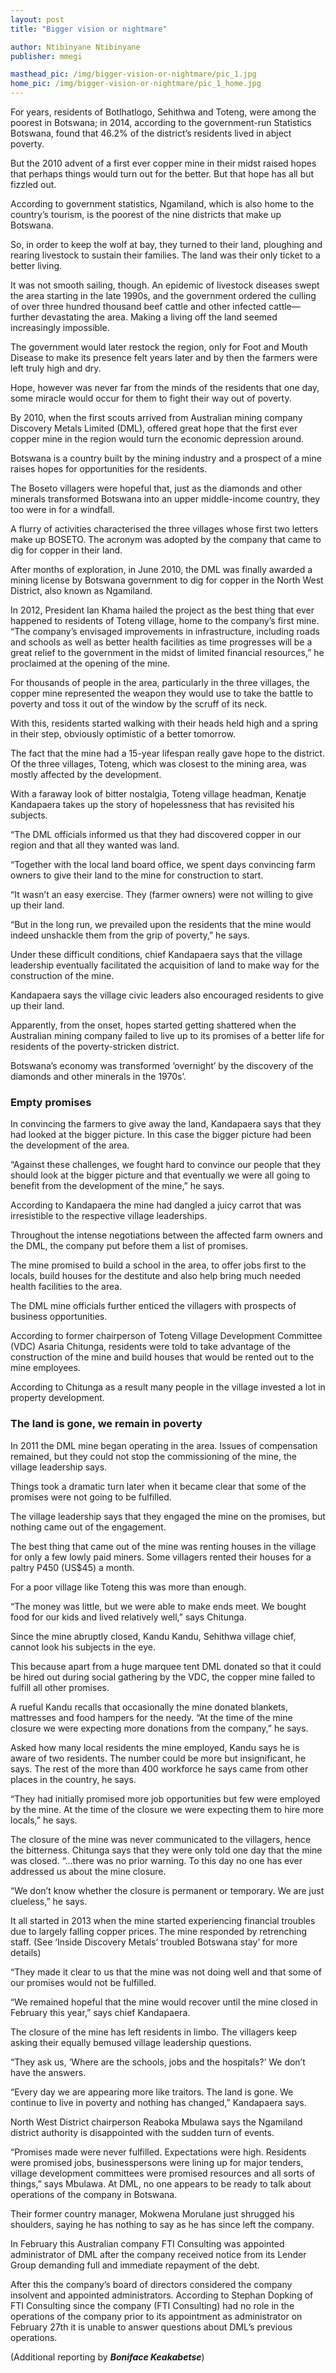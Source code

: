 ```yaml
---
layout: post
title: "Bigger vision or nightmare"

author: Ntibinyane Ntibinyane
publisher: mmegi

masthead_pic: /img/bigger-vision-or-nightmare/pic_1.jpg
home_pic: /img/bigger-vision-or-nightmare/pic_1_home.jpg
---
```


<span class="drop-cap">F</span>or years, residents of Botlhatlogo, Sehithwa and Toteng, were among the poorest in Botswana; in 2014, according to the government-run Statistics Botswana, found that 46.2% of the district’s residents lived in abject poverty.

But the 2010 advent of a first ever copper mine in their midst raised hopes that perhaps things would turn out for the better. But that hope has all but fizzled out.

According to government statistics, Ngamiland, which is also home to the country’s tourism, is the poorest of the nine districts that make up Botswana.

So, in order to keep the wolf at bay, they turned to their land, ploughing and rearing livestock to sustain their families.  The land was their only ticket to a better living.

It was not smooth sailing, though. An epidemic of livestock diseases swept the area starting in the late 1990s, and the government ordered the culling of over three hundred                                                                                                                                           thousand beef cattle and other infected cattle—further devastating the area. Making a living off the land seemed increasingly impossible.

The government would later restock the region, only for Foot and Mouth Disease to make its presence felt years later and by then the farmers were left truly high and dry.

Hope, however was never far from the minds of the residents that one day, some miracle would occur for them to fight their way out of poverty.

By 2010, when the first scouts arrived from Australian mining company Discovery Metals Limited (DML), offered great hope that the first ever copper mine in the region would turn the economic depression around.

Botswana is a country built by the mining industry and a prospect of a mine raises hopes for opportunities for the residents.

The Boseto villagers were hopeful that, just as the diamonds and other minerals transformed Botswana into an upper middle-income country, they too were in for a windfall.

A flurry of activities characterised the three villages whose first two letters make up BOSETO. The acronym was adopted by the company that came to dig for copper in their land.

After months of exploration, in June 2010, the DML was finally awarded a mining license by Botswana government to dig for copper in the North West District, also known as Ngamiland.

In 2012, President Ian Khama hailed the project as the best thing that ever happened to residents of Toteng village, home to the company’s first mine. “The company’s envisaged improvements in infrastructure, including roads and schools as well as better health facilities as time progresses will be a great relief to the government in the midst of limited financial resources,” he proclaimed at the opening of the mine.

For thousands of people in the area, particularly in the three villages, the copper mine represented the weapon they would use to take the battle to poverty and toss it out of the window by the scruff of its neck.

With this, residents started walking with their heads held high and a spring in their step, obviously optimistic of a better tomorrow.

The fact that the mine had a 15-year lifespan really gave hope to the district. Of the three villages, Toteng, which was closest to the mining area, was mostly affected by the development.

With a faraway look of bitter nostalgia, Toteng village headman, Kenatje Kandapaera takes up the story of hopelessness that has revisited his subjects.

“The DML officials informed us that they had discovered copper in our region and that all they wanted was land.

“Together with the local land board office, we spent days convincing farm owners to give their land to the mine for construction to start.

“It wasn’t an easy exercise. They (farmer owners) were not willing to give up their land.

“But in the long run, we prevailed upon the residents that the mine would indeed unshackle them from the grip of poverty,” he says.

Under these difficult conditions, chief Kandapaera says that the village leadership eventually facilitated the acquisition of land to make way for the construction of the mine.

Kandapaera says the village civic leaders also encouraged residents to give up their land.

Apparently, from the onset, hopes started getting shattered when the Australian mining company failed to live up to its promises of a better life for residents of the poverty-stricken district.

Botswana’s economy was transformed ‘overnight’ by the discovery of the diamonds and other minerals in the 1970s’.

### Empty promises

In convincing the farmers to give away the land, Kandapaera says that they had looked at the bigger picture. In this case the bigger picture had been the development of the area.

“Against these challenges, we fought hard to convince our people that they should look at the bigger picture and that eventually we were all going to benefit from the development of the mine,” he says.

According to Kandapaera the mine had dangled a juicy carrot that was irresistible to the respective village leaderships.

Throughout the intense negotiations between the affected farm owners and the DML, the company put before them a list of promises.

The mine promised to build a school in the area, to offer jobs first to the locals, build houses for the destitute and also help bring much needed health facilities to the area.

The DML mine officials further enticed the villagers with prospects of business opportunities.

According to former chairperson of Toteng Village Development Committee (VDC) Asaria Chitunga, residents were told to take advantage of the construction of the mine and build houses that would be rented out to the mine employees.

According to Chitunga as a result many people in the village invested a lot in property development.

### The land is gone, we remain in poverty

In 2011 the DML mine began operating in the area. Issues of compensation remained, but they could not stop the commissioning of the mine, the village leadership says.

Things took a dramatic turn later when it became clear that some of the promises were not going to be fulfilled.

The village leadership says that they engaged the mine on the promises, but nothing came out of the engagement.

The best thing that came out of the mine was renting houses in the village for only a few lowly paid miners. Some villagers rented their houses for a paltry P450 (US$45) a month.

For a poor village like Toteng this was more than enough.

“The money was little, but we were able to make ends meet. We bought food for our kids and lived relatively well,” says Chitunga.

Since the mine abruptly closed, Kandu Kandu, Sehithwa village chief, cannot look his subjects in the eye.

This because apart from a huge marquee tent DML donated so that it could be hired out during social gathering by the VDC, the copper mine failed to fulfill all other promises.

A rueful Kandu recalls that occasionally the mine donated blankets, mattresses and food hampers for the needy. “At the time of the mine closure we were expecting more donations from the company,” he says.

Asked how many local residents the mine employed, Kandu says he is aware of two residents. The number could be more but insignificant, he says. The rest of the more than 400 workforce he says came from other places in the country, he says.

“They had initially promised more job opportunities but few were employed by the mine. At the time of the closure we were expecting them to hire more locals,” he says.

The closure of the mine was never communicated to the villagers, hence the bitterness.  Chitunga says that they were only told one day that the mine was closed. “...there was no prior warning. To this day no one has ever addressed us about the mine closure.

“We don’t know whether the closure is permanent or temporary. We are just clueless,” he says.

It all started in 2013 when the mine started experiencing financial troubles due to largely falling copper prices. The mine responded by retrenching staff. (See ‘Inside Discovery Metals’ troubled Botswana stay’ for more details)

“They made it clear to us that the mine was not doing well and that some of our promises would not be fulfilled.

“We remained hopeful that the mine would recover until the mine closed in February this year,” says chief Kandapaera.

The closure of the mine has left residents in limbo. The villagers keep asking their equally bemused village leadership questions.

“They ask us, ‘Where are the schools, jobs and the hospitals?’ We don’t have the answers.

“Every day we are appearing more like traitors. The land is gone. We continue to live in poverty and nothing has changed,” Kandapaera says.

North West District chairperson Reaboka Mbulawa says the Ngamiland district authority is disappointed with the sudden turn of events.

“Promises made were never fulfilled. Expectations were high. Residents were promised jobs, businesspersons were lining up for major tenders, village development committees were promised resources and all sorts of things,” says Mbulawa. At DML, no one appears to be ready to talk about operations of the company in Botswana.

Their former country manager, Mokwena Morulane just shrugged his shoulders, saying he has nothing to say as he has since left the company.

In February this Australian company FTI Consulting was appointed administrator of DML after the company received notice from its Lender Group demanding full and immediate repayment of the debt.

After this the company’s board of directors considered the company insolvent and appointed administrators. According to Stephan Dopking of FTI Consulting since the company (FTI Consulting) had no role in the operations of the company prior to its appointment as administrator on February 27th it is unable to answer questions about DML’s previous operations.

(Additional reporting by ***Boniface Keakabetse***)
